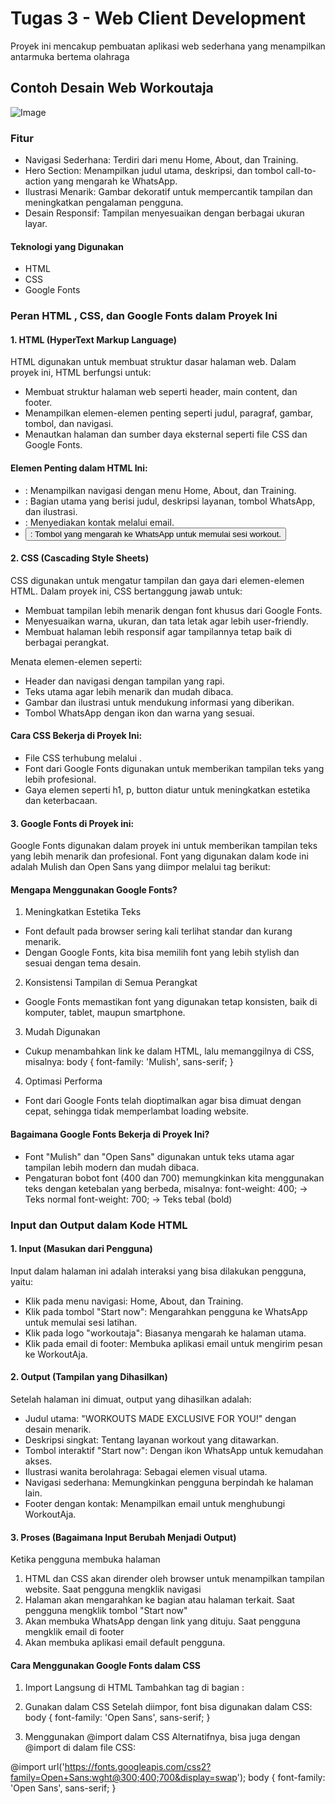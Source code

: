 # Tugas 3 - Web Client Development 
Proyek ini mencakup pembuatan aplikasi web sederhana yang menampilkan antarmuka bertema olahraga

## Contoh Desain Web Workoutaja
![Image](https://github.com/user-attachments/assets/644cd3d9-ca77-4ec8-8ebb-2814c0aaf2f6)

### Fitur
- Navigasi Sederhana: Terdiri dari menu Home, About, dan Training.
- Hero Section: Menampilkan judul utama, deskripsi, dan tombol call-to-action yang mengarah ke WhatsApp.
- Ilustrasi Menarik: Gambar dekoratif untuk mempercantik tampilan dan meningkatkan pengalaman pengguna.
- Desain Responsif: Tampilan menyesuaikan dengan berbagai ukuran layar.

#### Teknologi yang Digunakan
- HTML
- CSS
- Google Fonts 

### Peran HTML , CSS, dan Google Fonts dalam Proyek Ini
#### 1. HTML (HyperText Markup Language)
HTML digunakan untuk membuat struktur dasar halaman web. Dalam proyek ini, HTML berfungsi untuk:
- Membuat struktur halaman web seperti header, main content, dan footer.
- Menampilkan elemen-elemen penting seperti judul, paragraf, gambar, tombol, dan navigasi.
- Menautkan halaman dan sumber daya eksternal seperti file CSS dan Google Fonts.
  
#### Elemen Penting dalam HTML Ini:
- <nav>: Menampilkan navigasi dengan menu Home, About, dan Training.
- <main>: Bagian utama yang berisi judul, deskripsi layanan, tombol WhatsApp, dan ilustrasi.
- <footer>: Menyediakan kontak melalui email.
- <button>: Tombol yang mengarah ke WhatsApp untuk memulai sesi workout.
  
#### 2. CSS (Cascading Style Sheets)
CSS digunakan untuk mengatur tampilan dan gaya dari elemen-elemen HTML. Dalam proyek ini, CSS bertanggung jawab untuk:
- Membuat tampilan lebih menarik dengan font khusus dari Google Fonts.
- Menyesuaikan warna, ukuran, dan tata letak agar lebih user-friendly.
- Membuat halaman lebih responsif agar tampilannya tetap baik di berbagai perangkat.
  
Menata elemen-elemen seperti:
- Header dan navigasi dengan tampilan yang rapi.
- Teks utama agar lebih menarik dan mudah dibaca.
- Gambar dan ilustrasi untuk mendukung informasi yang diberikan.
- Tombol WhatsApp dengan ikon dan warna yang sesuai.

#### Cara CSS Bekerja di Proyek Ini:
- File CSS terhubung melalui
   <link rel="stylesheet" href="./style.css">.
- Font dari Google Fonts digunakan untuk memberikan tampilan teks yang lebih profesional.
- Gaya elemen seperti h1, p, button diatur untuk meningkatkan estetika dan keterbacaan.

#### 3. Google Fonts di Proyek ini: 
Google Fonts digunakan dalam proyek ini untuk memberikan tampilan teks yang lebih menarik dan profesional. Font yang digunakan dalam kode ini adalah Mulish dan Open Sans yang diimpor melalui tag berikut:
<link href="https://fonts.googleapis.com/css2?family=Mulish:wght@400;700&family=Open+Sans:wght@400;700&display=swap" rel="stylesheet">

#### Mengapa Menggunakan Google Fonts?
1. Meningkatkan Estetika Teks
- Font default pada browser sering kali terlihat standar dan kurang menarik.
- Dengan Google Fonts, kita bisa memilih font yang lebih stylish dan sesuai dengan tema desain.
2. Konsistensi Tampilan di Semua Perangkat
- Google Fonts memastikan font yang digunakan tetap konsisten, baik di komputer, tablet, maupun smartphone.
3. Mudah Digunakan 
- Cukup menambahkan link ke dalam <head> HTML, lalu memanggilnya di CSS, misalnya:
body {
  font-family: 'Mulish', sans-serif;
}
4. Optimasi Performa
- Font dari Google Fonts telah dioptimalkan agar bisa dimuat dengan cepat, sehingga tidak memperlambat loading website.
  
#### Bagaimana Google Fonts Bekerja di Proyek Ini?
- Font "Mulish" dan "Open Sans" digunakan untuk teks utama agar tampilan lebih modern dan mudah dibaca.
- Pengaturan bobot font (400 dan 700) memungkinkan kita menggunakan teks dengan ketebalan yang berbeda, misalnya:
font-weight: 400; → Teks normal
font-weight: 700; → Teks tebal (bold)

### Input dan Output dalam Kode HTML
#### 1. Input (Masukan dari Pengguna)
Input dalam halaman ini adalah interaksi yang bisa dilakukan pengguna, yaitu:
- Klik pada menu navigasi: Home, About, dan Training.
- Klik pada tombol "Start now": Mengarahkan pengguna ke WhatsApp untuk memulai sesi latihan.
- Klik pada logo "workoutaja": Biasanya mengarah ke halaman utama.
- Klik pada email di footer: Membuka aplikasi email untuk mengirim pesan ke WorkoutAja.
  
#### 2. Output (Tampilan yang Dihasilkan)
Setelah halaman ini dimuat, output yang dihasilkan adalah:
- Judul utama: "WORKOUTS MADE EXCLUSIVE FOR YOU!" dengan desain menarik.
- Deskripsi singkat: Tentang layanan workout yang ditawarkan.
- Tombol interaktif "Start now": Dengan ikon WhatsApp untuk kemudahan akses.
- Ilustrasi wanita berolahraga: Sebagai elemen visual utama.
- Navigasi sederhana: Memungkinkan pengguna berpindah ke halaman lain.
- Footer dengan kontak: Menampilkan email untuk menghubungi WorkoutAja.
  
#### 3. Proses (Bagaimana Input Berubah Menjadi Output)
Ketika pengguna membuka halaman
1. HTML dan CSS akan dirender oleh browser untuk menampilkan tampilan website.
Saat pengguna mengklik navigasi
2. Halaman akan mengarahkan ke bagian atau halaman terkait.
Saat pengguna mengklik tombol "Start now"
3. Akan membuka WhatsApp dengan link yang dituju.
Saat pengguna mengklik email di footer
4. Akan membuka aplikasi email default pengguna.

#### Cara Menggunakan Google Fonts dalam CSS
1. Import Langsung di HTML
Tambahkan tag <link> di bagian <head>:

<link href="https://fonts.googleapis.com/css2?family=Open+Sans:wght@300;400;700&display=swap" rel="stylesheet">

2. Gunakan dalam CSS
Setelah diimpor, font bisa digunakan dalam CSS:
body {
  font-family: 'Open Sans', sans-serif;
}

3. Menggunakan @import dalam CSS
Alternatifnya, bisa juga dengan @import di dalam file CSS:

@import url('https://fonts.googleapis.com/css2?family=Open+Sans:wght@300;400;700&display=swap');
body {
  font-family: 'Open Sans', sans-serif;
}
